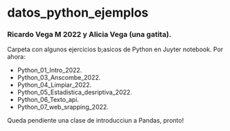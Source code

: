 # datos_python_ejemplos

### Ricardo Vega M 2022 y Alicia Vega (una gatita). 

Carpeta con algunos ejercicios b;asicos de Python en Juyter notebook. Por ahora: 

- Python_01_Intro_2022. 
- Python_03_Anscombe_2022. 
- Python_04_Limpiar_2022. 
- Python_05_Estadistica_desriptiva_2022. 
- Python_06_Texto_api. 
- Python_07_web_srapping_2022. 

Queda pendiente una clase de introducciun a Pandas, pronto!  